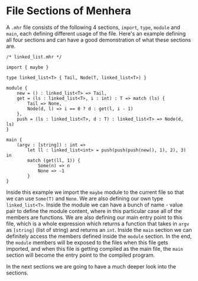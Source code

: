 # File Sections of Menhera

A `.mhr` file consists of the following 4 sections, `import`, `type`, `module` and `main`,
each defining different usage of the file. Here's an example defining all four sections
and can have a good demonstration of what these sections are.

``` mhr
/* linked_list.mhr */

import { maybe }

type linked_list<T> { Tail, Node(T, linked_list<T>) }

module {
    new = () : linked_list<T> => Tail,
    get = (ls : linked_list<T>, i : int) : T => match (ls) {
        Tail => None,
        Node(d, l) => i == 0 ? d : get(l, i - 1)
    },
    push = (ls : linked_list<T>, d : T) : linked_list<T> => Node(d, ls)
}

main {
    (argv : [string]) : int =>
        let ll : linked_list<int> = push(push(push(new(), 1), 2), 3) in
        match (get(ll, 1)) {
            Some(n) => n
            None => -1
        }
}
```

Inside this example we import the `maybe` module to the current file so that we can use
`Some(T)` and `None`. We are also defining our own type `linked_list<T>`. Inside the
module we can have a bunch of name - value pair to define the module content, where in
this particular case all of the members are functions. We are also defining our main
entry point to this file, which is a whole expression which returns a function that
takes in `argv` as `[string]` (list of string) and returns an `int`. Inside the `main`
section we can definitely access the members defined inside the `module` section. In
the end, the `module` members will be exposed to the files when this file gets imported,
and when this file is getting compiled as the main file, the `main` section will become
the entry point to the compiled program.

In the next sections we are going to have a much deeper look into the sections.
